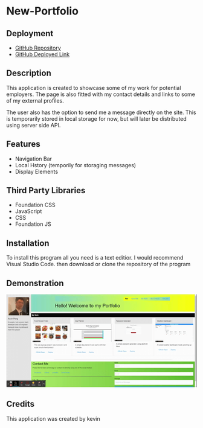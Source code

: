 # New-Portfolio

## Deployment

- [GitHub Repository](https://github.com/cn-kp/Updated-Portfolio)
- [GitHub Deployed Link](https://cn-kp.github.io/Updated-Portfolio/)

## Description

This application is created to showcase some of my work for potential employers. The page is also fitted with my contact details and links to some of my external profiles. 

The user also has the option to send me a message directly on the site. This is temporarily stored in local storage for now, but will later be distributed using server side API. 


## Features

- Navigation Bar
- Local Hstory (temporily for storaging messages)
- Display Elements

## Third Party Libraries

- Foundation CSS
- JavaScript
- CSS 
- Foundation JS

## Installation

To install this program all you need is a text editior. I would recommend Visual Studio Code. then download or clone the repository of the program

## Demonstration
![My Portfolio](./assets/images/my-portfolio.gif)

## Credits

This application was created by kevin

